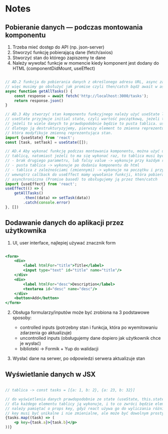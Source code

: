 # Notes

## Pobieranie danych — podczas montowania komponentu

1. Trzeba mieć dostęp do API (np. json-server)
2. Stworzyć funkcję pobierającą dane (fetch/axios)
3. Stworzyć stan do którego zapiszemy te dane
4. Należy wywołać funkcje w momencie kiedy komponent jest dodany do HTML (componentDidMount, useEffect)

```javascript

// AD.2 funkcja do pobierania danych z określonego adresu URL, async zawsze zwraca Promise,
// więc musimy go obsłużyć jak promise czyli then/catch bądź await w async function
async function getAllTasks() {
    const response = await fetch('http://localhost:3000/tasks');
    return response.json()
}

// AD.3 Aby stworzyć stan komponentu funkcyjnego należy użyć useState lub useReducer, oba trzeba importować
// useState przyjmuje initial state, czyli wartość początkową, jeżeli to input to najczęściej pusty string,
// jeżeli to wiele danych to prawdopodobnie będzie to pusta tablica. useState zwraca tablice 2 elementową,
// dlatego ją destrukturyzyjemy, pierwszy element to zmienna reprezentująca stan, a druga to funkcja
// która modyfikuje zmienną reprezentująca stan.
import {useState} from 'react';
const [task, setTask] = useState([]);

// AD.4 Aby wykonać funkcję podczas montowania komponentu, można użyć useEffect z drugim, który musi być
// tablicą, natomiast jeżeli to ma się wykonać raz, to tablica musi być pusta
// - brak drugiego parametru, lub falsy value -> wykonuje przy każdym rerenderze komponentu
// - pusta tablica -> wykonuje po dodaniu komponentu do html
// - tablica z zależnościami (zmiennymi) -> wykonuje na początku i przy każdej zmianie wartości z tablicy
// wewnątrz callback do useEffect mamy wywołanie funkcji, która pobiera dane, w związku z tym, że jest
// asynchroniczna (Promise based) to obsługujemy ją przez then/catch
import {useEffect} from 'react';
useEffect(() => {
    getAllTasks()
        .then((data) => setTask(data))
        .catch(console.error)
}, [])

```

## Dodawanie danych do aplikacji przez użytkownika

1. UI, user interface, najlepiej używać znacznik form

```jsx

<form>
    <div>
        <label htmlFor="title">Title</label>
        <input type="text" id="title" name="title"/>
    </div>
    <div>
        <label htmlFor="desc">Description</label>
        <textarea id="desc" name="desc"/>
    </div>
    <button>Add</button>
</form>


```

2. Obsługa formularzy/inputów może być zrobiona na 3 podstawowe sposoby:
   - controlled inputs (potrzebny stan i funkcja, która po wyemitowaniu zdarzenia go aktualizuje)
   - uncontrolled inputs (obsługujemy dane dopiero jak użytkownik chce je wysłać)
   - biblioteki -> Formik + Yup do walidacji

3. Wysłać dane na serwer, po odpowiedzi serwera aktualizuje stan


## Wyświetlanie danych w JSX

```jsx

// tablica -> const tasks = [{a: 1, b: 2}, {a: 23, b: 32}]

// do wyświetlenia danych prawdopodobnie ze state (useState, this.state) używa się map metody tablicy. Ona przyjmuje funkcje
// dla każdego elementu tablicy ją wykonuje, i to co zwróci będzie elementem, który się wyświetli, więc zazwyczaj zwraca JSX
// należy pamiętać o props key, gdyż react używa go do wyliczania różnicy, którą musi zaaplikować pomiędzy virtual dom i real dom
// key musi być unikalne i nie zmienialne, ale może być dowolnym prostym typem danych.
{tasks.map((task) => (
    <p key={task.a}>{task.b}</p>
))}
```













